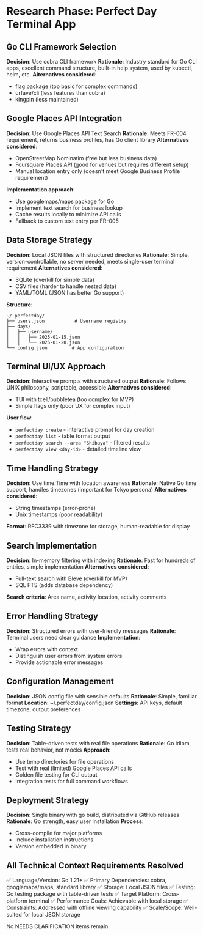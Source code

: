 # Research Phase: Perfect Day Terminal App

## Go CLI Framework Selection

**Decision**: Use cobra CLI framework
**Rationale**: Industry standard for Go CLI apps, excellent command structure, built-in help system, used by kubectl, helm, etc.
**Alternatives considered**:
- flag package (too basic for complex commands)
- urfave/cli (less features than cobra)
- kingpin (less maintained)

## Google Places API Integration

**Decision**: Use Google Places API Text Search
**Rationale**: Meets FR-004 requirement, returns business profiles, has Go client library
**Alternatives considered**:
- OpenStreetMap Nominatim (free but less business data)
- Foursquare Places API (good for venues but requires different setup)
- Manual location entry only (doesn't meet Google Business Profile requirement)

**Implementation approach**:
- Use googlemaps/maps package for Go
- Implement text search for business lookup
- Cache results locally to minimize API calls
- Fallback to custom text entry per FR-005

## Data Storage Strategy

**Decision**: Local JSON files with structured directories
**Rationale**: Simple, version-controllable, no server needed, meets single-user terminal requirement
**Alternatives considered**:
- SQLite (overkill for simple data)
- CSV files (harder to handle nested data)
- YAML/TOML (JSON has better Go support)

**Structure**:
```
~/.perfectday/
├── users.json           # Username registry
├── days/
│   ├── username/
│   │   ├── 2025-01-15.json
│   │   └── 2025-01-20.json
└── config.json         # App configuration
```

## Terminal UI/UX Approach

**Decision**: Interactive prompts with structured output
**Rationale**: Follows UNIX philosophy, scriptable, accessible
**Alternatives considered**:
- TUI with tcell/bubbletea (too complex for MVP)
- Simple flags only (poor UX for complex input)

**User flow**:
- `perfectday create` - interactive prompt for day creation
- `perfectday list` - table format output
- `perfectday search --area "Shibuya"` - filtered results
- `perfectday view <day-id>` - detailed timeline view

## Time Handling Strategy

**Decision**: Use time.Time with location awareness
**Rationale**: Native Go time support, handles timezones (important for Tokyo persona)
**Alternatives considered**:
- String timestamps (error-prone)
- Unix timestamps (poor readability)

**Format**: RFC3339 with timezone for storage, human-readable for display

## Search Implementation

**Decision**: In-memory filtering with indexing
**Rationale**: Fast for hundreds of entries, simple implementation
**Alternatives considered**:
- Full-text search with Bleve (overkill for MVP)
- SQL FTS (adds database dependency)

**Search criteria**: Area name, activity location, activity comments

## Error Handling Strategy

**Decision**: Structured errors with user-friendly messages
**Rationale**: Terminal users need clear guidance
**Implementation**:
- Wrap errors with context
- Distinguish user errors from system errors
- Provide actionable error messages

## Configuration Management

**Decision**: JSON config file with sensible defaults
**Rationale**: Simple, familiar format
**Location**: ~/.perfectday/config.json
**Settings**: API keys, default timezone, output preferences

## Testing Strategy

**Decision**: Table-driven tests with real file operations
**Rationale**: Go idiom, tests real behavior, not mocks
**Approach**:
- Use temp directories for file operations
- Test with real (limited) Google Places API calls
- Golden file testing for CLI output
- Integration tests for full command workflows

## Deployment Strategy

**Decision**: Single binary with go build, distributed via GitHub releases
**Rationale**: Go strength, easy user installation
**Process**:
- Cross-compile for major platforms
- Include installation instructions
- Version embedded in binary

## All Technical Context Requirements Resolved

✅ Language/Version: Go 1.21+
✅ Primary Dependencies: cobra, googlemaps/maps, standard library
✅ Storage: Local JSON files
✅ Testing: Go testing package with table-driven tests
✅ Target Platform: Cross-platform terminal
✅ Performance Goals: Achievable with local storage
✅ Constraints: Addressed with offline viewing capability
✅ Scale/Scope: Well-suited for local JSON storage

No NEEDS CLARIFICATION items remain.